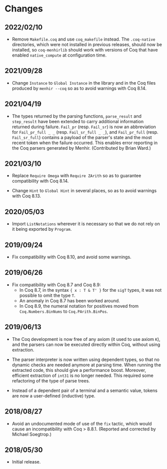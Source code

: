 # Changes

## 2022/02/10

* Remove `Makefile.coq` and use `coq_makefile` instead. The `.coq-native`
  directories, which were not installed in previous releases, should now
  be installed, so `coq-menhirlib` should work with versions of Coq that
  have enabled `native_compute` at configuration time.

## 2021/09/28

* Change `Instance` to `Global Instance` in the library and in the
  Coq files produced by `menhir --coq`
  so as to avoid warnings with Coq 8.14.

## 2021/04/19

* The types returned by the parsing functions, `parse_result` and
  `step_result` have been extended to carry additional information
  returned during failure. `Fail_pr` (resp. `Fail_sr`) is now an
  abbreviation for `Fail_pr_full _ _` (resp. `Fail_sr_full _ _`), and
  `Fail_pr_full` (resp. `Fail_sr_full`) contains a payload of the
  parser's state and the most recent token when the failure occurred.
  This enables error reporting in the Coq parsers generated by Menhir.
  (Contributed by Brian Ward.)

## 2021/03/10

* Replace `Require Omega` with `Require ZArith`
  so as to guarantee compatibility with Coq 8.14.

* Change `Hint` to `Global Hint` in several places,
  so as to avoid warnings with Coq 8.13.

## 2020/05/03

* Import `ListNotations` wherever it is necessary so that we do not rely
  on it being exported by `Program`.

## 2019/09/24

* Fix compatibility with Coq 8.10, and avoid some warnings.

## 2019/06/26

* Fix compatibility with Coq 8.7 and Coq 8.9:
  * In Coq 8.7, in the syntax `{ x : T & T' }` for the `sigT` types,
    it was not possible to omit the type `T`.
  * An anomaly in Coq 8.7 has been worked around.
  * In Coq 8.9, the numeral notation for positives moved from
    `Coq.Numbers.BinNums` to `Coq.PArith.BinPos`.

## 2019/06/13

* The Coq development is now free of any axiom (it used to use axiom
  `K`), and the parsers can now be executed directly within Coq, without
  using extraction.

* The parser interpreter is now written using dependent types, so that
  no dynamic checks are needed anymore at parsing time. When running
  the extracted code, this should give a performance boost. Moreover,
  efficient extraction of `int31` is no longer needed. This required
  some refactoring of the type of parse trees.

* Instead of a dependent pair of a terminal and a semantic
  value, tokens are now a user-defined (inductive) type.

## 2018/08/27

* Avoid an undocumented mode of use of the `fix` tactic,
  which would cause an incompatibility with Coq > 8.8.1.
  (Reported and corrected by Michael Soegtrop.)

## 2018/05/30

* Initial release.
